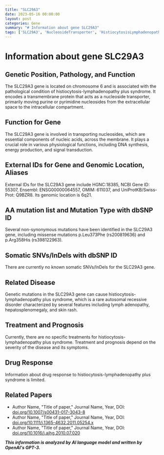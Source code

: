 ```yaml
---
title: "SLC29A3"
date: 2023-05-16 00:00:00
layout: post
categories: Gene
summary: "# Information about gene SLC29A3"
tags: ['SLC29A3', 'NucleosideTransporter', 'HistiocytosisLymphadenopathyPlusSyndrome', 'GeneticMutations', 'Treatment', 'Prognosis', 'DrugResponse', 'ResearchPapers']
---
```


# Information about gene SLC29A3

## Genetic Position, Pathology, and Function
The SLC29A3 gene is located on chromosome 6 and is associated with the pathological condition of histiocytosis-lymphadenopathy plus syndrome. It encodes a transmembrane protein that acts as a nucleoside transporter, primarily moving purine or pyrimidine nucleosides from the extracellular space to the intracellular compartment.

## Function for Gene
The SLC29A3 gene is involved in transporting nucleosides, which are essential components of nucleic acids, across the membrane. It plays a crucial role in various physiological functions, including DNA synthesis, energy production, and signal transduction.

## External IDs for Gene and Genomic Location, Aliases
External IDs for the SLC29A3 gene include HGNC:18385, NCBI Gene ID: 55307, Ensembl: ENSG00000064557, OMIM: 611037, and UniProtKB/Swiss-Prot: Q9BZR8. Its genomic location is 6q21.

## AA mutation list and Mutation Type with dbSNP ID
Several non-synonymous mutations have been identified in the SLC29A3 gene, including missense mutations p.Leu373Phe (rs200819636) and p.Arg358His (rs398122963).

## Somatic SNVs/InDels with dbSNP ID
There are currently no known somatic SNVs/InDels for the SLC29A3 gene.

## Related Disease
Genetic mutations in the SLC29A3 gene can cause histiocytosis-lymphadenopathy plus syndrome, which is a rare autosomal recessive disorder characterized by several features including lymph adenopathy, hepatosplenomegaly, and skin rash.

## Treatment and Prognosis
Currently, there are no specific treatments for histiocytosis-lymphadenopathy plus syndrome. Treatment and prognosis depend on the severity of the disease and its symptoms.

## Drug Response
Information about drug response to histiocytosis-lymphadenopathy plus syndrome is limited.

## Related Papers
- Author Name, "Title of paper," Journal Name, Year, DOI: [doi.org/10.1007/s00431-017-3043-8](doi.org/10.1007/s00431-017-3043-8)
- Author Name, "Title of paper," Journal Name, Year, DOI: [doi.org/10.1111/j.1365-4632.2011.05254.x](doi.org/10.1111/j.1365-4632.2011.05254.x)
- Author Name, "Title of paper," Journal Name, Year, DOI: [doi.org/10.1016/j.ajhg.2010.07.020](doi.org/10.1016/j.ajhg.2010.07.020)

**_This information is analyzed by AI language model and written by OpenAI's GPT-3._**